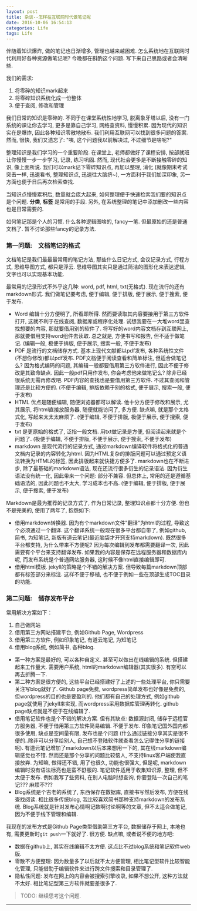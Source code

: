 ```yaml
---
layout: post
title: 杂谈--怎样在互联网时代做笔记呢
date: 2016-10-06 16:54:13
categories: Life
tags: Life
---
```


伴随着知识爆炸, 做的笔记也日渐增多, 管理也越来越困难. 怎么系统地在互联网时代利用好各种资源做笔记呢? 今晚都在斟酌这个问题. 写下来自己思路或者会清晰些.

我们的需求: 

1. 将零碎的知识mark起来
2. 将零碎知识系统化成一份整体
3. 便于查阅, 修改和管理

我们日常的知识是零碎的. 不同于在课堂系统性地学习, 脱离象牙塔以后, 没有一门系统的课让你去学习, 更多是靠自己学习, 网络查资料, 慢慢积累. 因为现代的知识实在是爆炸, 因此各种知识零散地散布. 我们利用互联网可以找到很多问题的答案. 然而, 很快, 我们又遗忘了: "咦, 这个问题我以前解决过, 不过细节是啥呢?"

整理知识是我们学习的一个重要阶段. 在课堂上, 老师都做好了课程安排, 按部就班让你慢慢一步一步学习, 记录, 练习巩固. 然而, 现代社会更多是不断接触零碎的知识, 像上面所说. 我们可以mark记下零碎知识点, 再加以整理, 消化 (就像期末考试突击一样, 迅速看书, 整理知识点, 迅速往大脑挤~), 一方面利于我们加深印象, 另一方面也便于日后再次检索查找.

当知识点慢慢累积后, 数量就会庞大起来, 如何整理便于快速检索我们要的知识点是个问题. **分类**, **标签** 是常用的手段. 另外, 在系统整理的笔记中添加删改一些内容也是日常需要的.

如何笔记那是个人的习惯. 什么各种逻辑图啥的, fancy一笔. 但最原始的还是普通文档了. 暂不讨论那些fancy的记录方法.

### 第一问题:　文档笔记的格式

文档笔记是我们最最最常用的笔记方法, 那些什么日记方式, 会议记录方式, 行程方式, 思维导图方式, 都只是浮云. 思维导图其实只是通过简洁的图形化来表达逻辑, 文字也可以实现基本功能.  

最常用的记录形式不外乎这几种: word, pdf, html, txt(无格式). 现在流行的还有markdown形式. 我们做笔记要考虑, 便于编辑, 便于排版, 便于展示, 便于搜索, 便于发布. 

- Word 编辑十分方便明了, 所看即所得. 然而要读取其内容要接用于第三方软件打开, 这就不利于在线查阅, 数据库或程序化处理. 试想我要在一大堆word里查找想要的内容, 那就要借用别的软件了. 将写好的word内容文档存到互联网上, 那就要借用支持word组件去读取. 总之就是, 方便书写和报告, 但不适于做笔记. (编辑一般, 极便于排版, 便于展示, 搜索一般, 不便于发布)
- PDF 是流行的文档储存方式. 基本上现代文献都以pdf发布, 各种系统性文件(不想你修改)都以pdf发布. PDF文档便于阅读查看和简单标注, 但适合做笔记么? 因为格式编码的问题, 其编辑一般都要借用第三方软件进行, 因此不便于修改是其致命缺点. 因此一般pdf只用作发布, 你会考虑他来做笔记么? 除非已经很系统无需再修改吧. PDF内容的查找也是要借用第三方软件. 不过其查阅和管理还是比较方便的. (不便于编辑, 排版依赖于别的格式, 便于展示, 搜索一般, 便于发布)
- HTML 优点是随便编辑, 随便浏览器都可以解读. 他十分方便于修改和展示, 尤其展示, 将html直接放服务器, 随便就能访问了, 多方便. 缺点嘛, 就是那个太格式化, 写起来太太太麻烦了. (便于编辑, 不便于排版, 极便于展示, 便于搜索, 便于发布)
- txt 是更原始的格式了, 泛指一般文档. 用txt做记录是方便, 但阅读起来就是个问题了. (极便于编辑, 不便于排版, 不便于展示, 便于搜索,  不便于发布)
- markdown 是现代流行的记录方式, 通过markdown编译软件将格式化的普通文档内记录的内容转化为html. 因为HTML复杂的排版问题可以通过预定义语法转换为HTML的标签, 因此排版起来就快捷方便多了. markdown也在不断进步, 除了最基础的markdown语法, 现在还流行很多衍生的记录语法. 因为衍生语法没有统一化, 因此带来一个问题: 部分不兼容. 但总体上, 常用的还是遵循基础语法的, 因此问题也不太大, 学习成本也不高. (便于编辑, 便于排版, 便于展示, 便于搜索, 便于发布)

Markdown是最为推荐的记录方式了, 作为日常记录, 整理知识点都十分方便. 但也不是完美的, 使用了两年了, 抱怨如下: 

- 借用markdown转换器. 因为有个markdown文件"翻译"为html的过程, 导致这个必须通过一个翻译. 这个翻译系统一般现在很多平台都自带了, 例如github, 简书, 为知笔记, 新版有道云笔记(最近脑袋才开窍支持markdown). 既然很多平台都支持, 为什么带来不方便呢? 因为每次编辑到发布都需要翻译一次, 因此需要有个平台来支持翻译发布. 如果我的内容是保存在远程服务器和数据库内呢, 而发布系统是个普通网站服务器, 这时候不像html直接编辑即可. 
- 借用html模板. jekyll的策略是个不错的解决方案. 但导致每篇markdown顶部都有标签部分来标注. 这样不便于移植, 也不便于例如一些在顶部生成TOC目录的功能. 

### 第二问题:　储存发布平台

常用解决方案如下：　

1. 自己做网站
2. 借用第三方网站搭建平台, 例如Github Page, Wordpress
3. 借用第三方软件, 例如印象笔记, 有道云笔记, 为知笔记
4. 借用blog系统, 例如简书, 各种blog.

- 第一种方案是最好的, 可以各种自定义. 甚至可以做出在线编辑的系统. 但搭建起来工作量大. 需要用户系统, html的markdown编辑器(其实很多). 有空可以再去折腾一下. 
- 第二种方案是很方便的, 这些平台已经搭建好了上述的一些处理平台, 你只需要关注写blog就好了. Github page免费, wordpress简单发布也好像是免费的, 但wordpress的目的也是要盈利的. 他们都有自己的处理方式, 例如github page就使用了jekyll来实现, 而wordpress采用数据库管理再转化. github page缺点就是不便于在线编辑了. 
- 借用笔记软件也是个不错的解决方案. 但有其缺点: 数据源封闭, 储存于远程官方服务器, 不便于借用第三方软件简易编辑. 不便于发布. 印象笔记国外国内都很多使用, 缺点是空间量有限, 发布也是个问题 (什么通过链接分享其实是很不便的..除非可以分享给别人, 自己想不登陆软件就查看怎么记得住分享的链接呢). 有道云笔记增加了markdown以后本来想用一下的, 其在线markdown编辑感觉也不错. 然而还是那个分享的问题比较恼人, 不支持linux客户端使我直接放弃. 为知嘛, 做得还不错, 用了也很久, 功能也很强大, 但是呢, markdown编辑时没有语法标亮也是蛮不舒服的. 笔记软件适用于收集知识源, 整理, 但不太便于发布. 例如我写了些资料, 在别人电脑时想查询, 你要登陆一次自己的笔记??? 麻烦不???
- Blog系统是个古老的系统了, 东西保存在数据库, 直接书写然后发布, 方便在线查找阅读. 相比很多传统blog, 我比较喜欢简书那种支持markdown的发布系统. Blog系统就是针对发布心情啊记数啊讨论啊等的文章, 但不太适合做笔记, 因为不便于线下管理和编辑. 

我现在的发布方式是Github Page类型借助第三方平台, 数据储存于网上, 本地也有, 需要更新时`git push`一下就好了. 很方便. 缺点嘛, 或者说不便的地方吧: 

- 数据在github上, 其实在线编辑不太方便. 这点比不过blog系统和笔记软件web版.
- 零散不方便整理: 因为数量多了以后就不太方便管理, 相比笔记型软件比较智能化管理, 只能借助于编辑软件来进行跨文件搜索和目录管理了.
- 隐私性问题: 发布在网上的内容会被搜索引擎收录, 如果不想公开, 这种方法就不太好. 相比笔记型第三方软件就要差很多了.

> TODO: 继续思考这个问题.

------
